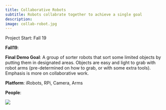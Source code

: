 ```yaml
---
title: Collaborative Robots
subtitle: Robots collabrate together to achieve a single goal
description:
image: collab-robot.jpg
---
```


Project Start: Fall 19


__Fall19__:

__Final Demo Goal__: A group of sorter robots that sort some limited objects by putting them in designated areas. Objects are easy and light to grab with robot arms (pre-determined on how to grab, or with some extra tools). Emphasis is more on collaborative work.

__Platform__: iRobots, RPi, Camera, Arms

__People__:


![](collab-robot)
